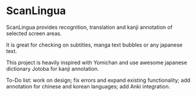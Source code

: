 # ScanLingua
ScanLingua provides recognition, translation and kanji annotation of selected screen areas.

It is great for checking on subtitles, manga text bubbles or any japanese text.

This project is heavily inspired with Yomichan and use awesome japanese dictionary Jotoba for kanji annotation.

To-Do list: work on design; fix errors and expand existing functionality; add annotation for chinese and korean languages; add Anki integration.
